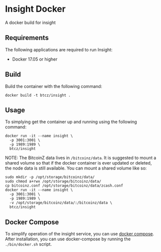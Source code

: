 # Insight Docker
A docker build for insight

## Requirements
The following applications are required to run Insight:
* Docker 17.05 or higher

## Build
Build the container with the following command:

```
docker build -t btcz/insight .
```

## Usage
To simplying get the container up and running using the following command:

```
docker run -it --name insight \
  -p 3001:3001 \
  -p 1989:1989 \
  btcz/insight
```

NOTE: The BitcoinZ data lives in `/bitcoinz/data`. It is suggested to mount a shared volume so that
if the docker container is ever updated or deleted, the node data is still available. You can
mount a shared volume like so:


```
sudo mkdir -p /opt/storage/bitcoinz/data/
sudo chmod a+rwx /opt/storage/bitcoinz/data/
cp bitcoinz.conf /opt/storage/bitcoinz/data/zcash.conf
docker run -it --name insight \
  -p 3001:3001 \
  -p 1989:1989 \
  -v /opt/storage/bitcoinz/data/:/bitcoinz/data \
  btcz/insight
```

## Docker Compose
To simplify operation of the insight service, you can use [docker
compose](https://docs.docker.com/compose/install/). After installation, you can
use docker-compose by running the `./bin/docker.sh` script.
